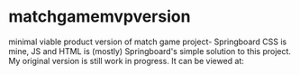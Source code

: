 # matchgamemvpversion
minimal viable product version of match game project- Springboard
CSS is mine, JS and HTML is (mostly) Springboard's simple solution to this project.
My original version is still work in progress. It can be viewed at:
